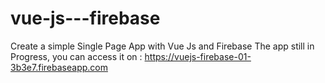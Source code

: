 # vue-js---firebase
Create a simple Single Page App with Vue Js and Firebase 
The app still in Progress, you can access it on : https://vuejs-firebase-01-3b3e7.firebaseapp.com
